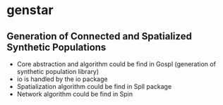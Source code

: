 # genstar
## Generation of Connected and Spatialized Synthetic Populations

- Core abstraction and algorithm could be find in Gospl (generation of synthetic population library)
- io is handled by the io package
- Spatialization algorithm could be find in Spll package
- Network algorithm could be find in Spin
